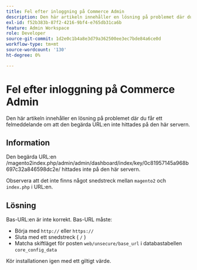 ```yaml
---
title: Fel efter inloggning på Commerce Admin
description: Den här artikeln innehåller en lösning på problemet där du får ett felmeddelande om att den begärda URL:en inte hittades på den här servern.
exl-id: f52b383b-87f2-4216-9bf4-e765db31ca6b
feature: Admin Workspace
role: Developer
source-git-commit: 1d2e0c1b4a8e3d79a362500ee3ec7bde84a6ce0d
workflow-type: tm+mt
source-wordcount: '130'
ht-degree: 0%

---
```


# Fel efter inloggning på Commerce Admin

Den här artikeln innehåller en lösning på problemet där du får ett felmeddelande om att den begärda URL:en inte hittades på den här servern.

## Information

Den begärda URL:en /magento2index.php/admin/admin/dashboard/index/key/0c81957145a968b697c32a846598dc2e/ hittades inte på den här servern.

Observera att det inte finns något snedstreck mellan `magento2` och `index.php` i URL:en.

## Lösning

Bas-URL:en är inte korrekt. Bas-URL måste:

* Börja med `http://` eller `https://`
* Sluta med ett snedstreck ( `/` )
* Matcha skiftläget för posten `web/unsecure/base_url` i databastabellen `core_config_data`

Kör installationen igen med ett giltigt värde.
